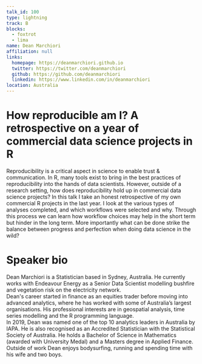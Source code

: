 ```yaml
---
talk_id: 100
type: lightning
track: B
blocks:
  - foxtrot
  - lima
name: Dean Marchiori
affiliation: null
links:
  homepage: https://deanmarchiori.github.io   
  twitter: https://twitter.com/deanmarchiori  
  github: https://github.com/deanmarchiori  
  linkedin: https://www.linkedin.com/in/deanmarchiori
location: Australia
---
```


# How reproducible am I? A retrospective on a year of commercial data science projects in R

Reproducibility is a critical aspect in science to enable trust & communication. In R, many tools exist to bring in the best practices of reproducibility into the hands of data scientists. However, outside of a research setting, how does reproducibility hold up in commercial data science projects? In this talk I take an honest retrospective of my own commercial R projects in the last year. I look at the various types of analyses completed, and which workflows were selected and why. Through this process we can learn how workflow choices may help in the short term but hinder in the long term. More importantly what can be done strike the balance between progress and perfection when doing data science in the wild?

# Speaker bio

Dean Marchiori is a Statistician based in Sydney, Australia. He currently works with Endeavour Energy as a Senior Data Scientist modelling bushfire and vegetation risk on the electricity network.  
Dean's career started in finance as an equities trader before moving into advanced analytics, where he has worked with some of Australia’s largest organisations.  His professional interests are in geospatial analysis, time series modelling and the R programming language.  
In 2019, Dean was named one of the top 10 analytics leaders in Australia by IAPA. He is also recognised as an Accredited Statistician with the Statistical Society of Australia. He holds a Bachelor of Science in Mathematics (awarded with University Medal) and a Masters degree in Applied Finance.    
Outside of work Dean enjoys bodysurfing, running and spending time with his wife and two boys.  

